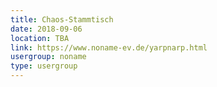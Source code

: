 ```yaml
---
title: Chaos-Stammtisch
date: 2018-09-06
location: TBA
link: https://www.noname-ev.de/yarpnarp.html
usergroup: noname
type: usergroup
---
```

